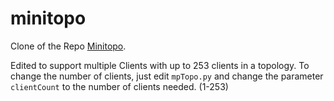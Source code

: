 # minitopo
Clone of the Repo [Minitopo](https://github.com/qdeconinck/minitopo). 

Edited to support multiple Clients with up to 253 clients in a topology. To change the number of clients, just edit `mpTopo.py` and change the parameter `clientCount` to the number of clients needed. (1-253)
